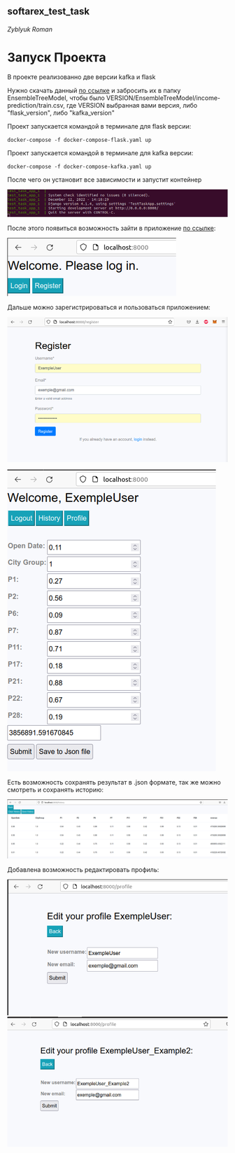 ## softarex_test_task
###### Zyblyuk Roman


# Запуск Проекта

В проекте реализованно две версии kafka и flask

Нужно скачать данный [по ссылке](https://drive.google.com/file/d/156z3O_wkgRU4REbalXBmG9Vup5jJ4cA-/view) 
и забросить их в папку EnsembleTreeModel,
чтобы было VERSION/EnsembleTreeModel/income-prediction/train.csv,
где VERSION выбранная вами версия, либо "flask_version", либо "kafka_version"


Проект запускается командой в терминале для flask версии:
```
docker-compose -f docker-compose-flask.yaml up
```
Проект запускается командой в терминале для kafka версии:
```
docker-compose -f docker-compose-kafka.yaml up
```

После чего он установит все зависимости и запустит контейнер

![alt text](https://github.com/Zyblyuk/softarex_test_task/blob/master/images/dc_scr.png)

После этого появиться возможность зайти в приложение [по ссылке](http://localhost:8000/): 

![alt text](https://github.com/Zyblyuk/softarex_test_task/blob/master/images/home_page.png)

Дальше можно зарегистрироваться и пользоваться приложением:

![alt text](https://github.com/Zyblyuk/softarex_test_task/blob/master/images/register.png)

![alt text](https://github.com/Zyblyuk/softarex_test_task/blob/master/images/predict.png)

Есть возможность сохранять результат в .json формате, так же можно смотреть и сохранять историю:

![alt text](https://github.com/Zyblyuk/softarex_test_task/blob/master/images/history.png)

Добавлена возможность редактировать профиль:

![alt text](https://github.com/Zyblyuk/softarex_test_task/blob/master/images/profile1.png)
![alt text](https://github.com/Zyblyuk/softarex_test_task/blob/master/images/profile2.png)

